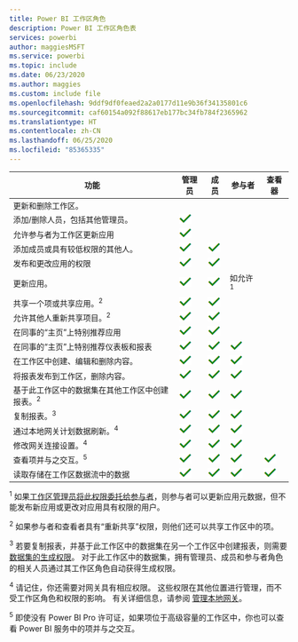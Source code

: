 ```yaml
---
title: Power BI 工作区角色
description: Power BI 工作区角色表
services: powerbi
author: maggiesMSFT
ms.service: powerbi
ms.topic: include
ms.date: 06/23/2020
ms.author: maggies
ms.custom: include file
ms.openlocfilehash: 9ddf9df0feaed2a2a0177d11e9b36f34135801c6
ms.sourcegitcommit: caf60154a092f88617eb177bc34fb784f2365962
ms.translationtype: HT
ms.contentlocale: zh-CN
ms.lasthandoff: 06/25/2020
ms.locfileid: "85365335"
---
```

|功能   | 管理员  | 成员  | 参与者  | 查看器 |
|---|---|---|---|---|
| 更新和删除工作区。  |  |   |   |   | 
| 添加/删除人员，包括其他管理员。  |  ![“是”复选标记](media/power-bi-workspace-roles-table/green-checkmark.png) |   |   |   |
| 允许参与者为工作区更新应用  |  ![“是”复选标记](media/power-bi-workspace-roles-table/green-checkmark.png) |   |   |   |
| 添加成员或具有较低权限的其他人。  |  ![“是”复选标记](media/power-bi-workspace-roles-table/green-checkmark.png) | ![“是”复选标记](media/power-bi-workspace-roles-table/green-checkmark.png)  |   |   |
| 发布和更改应用的权限 |  ![“是”复选标记](media/power-bi-workspace-roles-table/green-checkmark.png) | ![“是”复选标记](media/power-bi-workspace-roles-table/green-checkmark.png)  |   |   |
| 更新应用。 |  ![“是”复选标记](media/power-bi-workspace-roles-table/green-checkmark.png) | ![“是”复选标记](media/power-bi-workspace-roles-table/green-checkmark.png)  |  如允许 <sup>1</sup>  |   |
| 共享一个项或共享应用。<sup>2</sup> |  ![“是”复选标记](media/power-bi-workspace-roles-table/green-checkmark.png) | ![“是”复选标记](media/power-bi-workspace-roles-table/green-checkmark.png)  |   |   |
| 允许其他人重新共享项目。<sup>2</sup> |  ![“是”复选标记](media/power-bi-workspace-roles-table/green-checkmark.png) | ![“是”复选标记](media/power-bi-workspace-roles-table/green-checkmark.png)  |   |   |
| 在同事的“主页”上特别推荐应用 |  ![“是”复选标记](media/power-bi-workspace-roles-table/green-checkmark.png) | ![“是”复选标记](media/power-bi-workspace-roles-table/green-checkmark.png)  |   |   |
| 在同事的“主页”上特别推荐仪表板和报表 |  ![“是”复选标记](media/power-bi-workspace-roles-table/green-checkmark.png) | ![“是”复选标记](media/power-bi-workspace-roles-table/green-checkmark.png)  | ![“是”复选标记](media/power-bi-workspace-roles-table/green-checkmark.png) |   |
| 在工作区中创建、编辑和删除内容。  |  ![“是”复选标记](media/power-bi-workspace-roles-table/green-checkmark.png) | ![“是”复选标记](media/power-bi-workspace-roles-table/green-checkmark.png)  | ![“是”复选标记](media/power-bi-workspace-roles-table/green-checkmark.png)  |   |
| 将报表发布到工作区，删除内容。  |  ![“是”复选标记](media/power-bi-workspace-roles-table/green-checkmark.png) | ![“是”复选标记](media/power-bi-workspace-roles-table/green-checkmark.png)  | ![“是”复选标记](media/power-bi-workspace-roles-table/green-checkmark.png)  |   |
| 基于此工作区中的数据集在其他工作区中创建报表。<sup>2</sup> |  ![“是”复选标记](media/power-bi-workspace-roles-table/green-checkmark.png) | ![“是”复选标记](media/power-bi-workspace-roles-table/green-checkmark.png)  | ![“是”复选标记](media/power-bi-workspace-roles-table/green-checkmark.png)  |   |
| 复制报表。<sup>3</sup> | ![“是”复选标记](media/power-bi-workspace-roles-table/green-checkmark.png) | ![“是”复选标记](media/power-bi-workspace-roles-table/green-checkmark.png) | ![“是”复选标记](media/power-bi-workspace-roles-table/green-checkmark.png) |  |
| 通过本地网关计划数据刷新。<sup>4</sup> | ![“是”复选标记](media/power-bi-workspace-roles-table/green-checkmark.png) | ![“是”复选标记](media/power-bi-workspace-roles-table/green-checkmark.png) | ![“是”复选标记](media/power-bi-workspace-roles-table/green-checkmark.png) |  |
| 修改网关连接设置。<sup>4</sup> | ![“是”复选标记](media/power-bi-workspace-roles-table/green-checkmark.png) | ![“是”复选标记](media/power-bi-workspace-roles-table/green-checkmark.png) | ![“是”复选标记](media/power-bi-workspace-roles-table/green-checkmark.png) |  |
| 查看项并与之交互。<sup>5</sup> |  ![“是”复选标记](media/power-bi-workspace-roles-table/green-checkmark.png) | ![“是”复选标记](media/power-bi-workspace-roles-table/green-checkmark.png)  | ![“是”复选标记](media/power-bi-workspace-roles-table/green-checkmark.png)  | ![“是”复选标记](media/power-bi-workspace-roles-table/green-checkmark.png)  |
| 读取存储在工作区数据流中的数据 | ![“是”复选标记](media/power-bi-workspace-roles-table/green-checkmark.png) | ![“是”复选标记](media/power-bi-workspace-roles-table/green-checkmark.png) | ![“是”复选标记](media/power-bi-workspace-roles-table/green-checkmark.png) | ![“是”复选标记](media/power-bi-workspace-roles-table/green-checkmark.png) |

<sup>1</sup> 如果[工作区管理员将此权限委托给参与者](../collaborate-share/service-create-the-new-workspaces.md#security-settings)，则参与者可以更新应用元数据，但不能发布新应用或更改对应用具有权限的用户。

<sup>2</sup> 如果参与者和查看者具有“重新共享”权限，则他们还可以共享工作区中的项。

<sup>3</sup> 若要复制报表，并基于此工作区中的数据集在另一个工作区中创建报表，则需要[数据集的生成权限](../connect-data/service-datasets-build-permissions.md)。 对于此工作区中的数据集，拥有管理员、成员和参与者角色的相关人员通过其工作区角色自动获得生成权限。

<sup>4</sup> 请记住，你还需要对网关具有相应权限。 这些权限在其他位置进行管理，而不受工作区角色和权限的影响。 有关详细信息，请参阅 [管理本地网关](https://docs.microsoft.com/data-integration/gateway/service-gateway-manage)。

<sup>5</sup> 即使没有 Power BI Pro 许可证，如果项位于高级容量的工作区中，你也可以查看 Power BI 服务中的项并与之交互。
